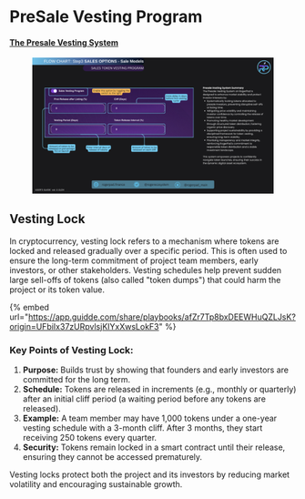 # PreSale Vesting Program

#### [The Presale Vesting System](https://docs.rogerpad.finance/v/rogerpad-solana-chain/solana-chain/solana-chain/roger-pad-details/varied-sales-options/vesting-program-of-rogerpad/the-presale-vesting-system) <a href="#the-presale-vesting-system" id="the-presale-vesting-system"></a>

<figure><img src="../../../.gitbook/assets/Step 3 - Sales Vesting.png" alt=""><figcaption></figcaption></figure>

## Vesting Lock

In cryptocurrency, vesting lock refers to a mechanism where tokens are locked and released gradually over a specific period. This is often used to ensure the long-term commitment of project team members, early investors, or other stakeholders. Vesting schedules help prevent sudden large sell-offs of tokens (also called "token dumps") that could harm the project or its token value.



{% embed url="https://app.guidde.com/share/playbooks/afZr7Tp8bxDEEWHuQZLJsK?origin=UFbiIx37zURpvlsjKIYxXwsLokF3" %}

### Key Points of Vesting Lock:

1. **Purpose:** Builds trust by showing that founders and early investors are committed for the long term.
2. **Schedule:** Tokens are released in increments (e.g., monthly or quarterly) after an initial cliff period (a waiting period before any tokens are released).
3. **Example:** A team member may have 1,000 tokens under a one-year vesting schedule with a 3-month cliff. After 3 months, they start receiving 250 tokens every quarter.
4. **Security:** Tokens remain locked in a smart contract until their release, ensuring they cannot be accessed prematurely.

Vesting locks protect both the project and its investors by reducing market volatility and encouraging sustainable growth.
